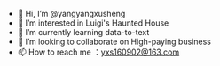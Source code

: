 - 👋 Hi, I’m @yangyangxusheng
- 👀 I’m interested in Luigi's Haunted House
- 🌱 I’m currently learning data-to-text
- 💞️ I’m looking to collaborate on High-paying business
- 📫 How to reach me ：yxs160902@163.com

<!---
yangyangxusheng/yangyangxusheng is a ✨ special ✨ repository because its `README.md` (this file) appears on your GitHub profile.
You can click the Preview link to take a look at your changes.
--->
